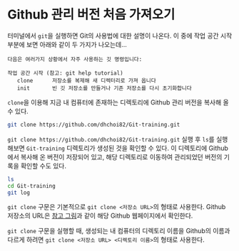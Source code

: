 # Github 관리 버전 처음 가져오기

터미널에서 `git`을 실행하면 Git의 사용법에 대한 설명이 나온다.
이 중에 작업 공간 시작 부분에 보면 아래와 같이 두 가지가 나오는데...
```
다음은 여러가지 상황에서 자주 사용하는 깃 명령입니다:

작업 공간 시작 (참고: git help tutorial)
   clone      저장소를 복제해 새 디렉터리로 가져 옵니다
   init       빈 깃 저장소를 만들거나 기존 저장소를 다시 초기화합니다
```

`clone`을 이용해 지금 내 컴퓨터에 존재하는 디렉토리에 Github 관리 버전을 복사해 올 수 있다.
```bash
git clone https://github.com/dhchoi82/Git-training.git
```

`git clone https://github.com/dhchoi82/Git-training.git` 실행 후 `ls`를 실행해보면 `Git-training` 디렉토리가 생성된 것을 확인할 수 있다. 이 디렉토리에 Github에서 복사해 온 버전이 저장되어 있고, 해당 디렉토리로 이동하여 관리되었던 버전의 기록을 확인할 수도 있다.
```bash
ls
cd Git-training
git log
```

`git clone` 구문은 기본적으로 `git clone <저장소 URL>`의 형태로 사용한다. Github 저장소의 URL은 [참고 그림](./image/001.howToGetGithubCloneURL.png)과 같이 해당 Github 웹페이지에서 확인한다.

`git clone` 구문을 실행할 때, 생성되는 내 컴퓨터의 디렉토리 이름을 Github의 이름과 다르게 하려면 `git clone <저장소 URL> <디렉토리 이름>`의 형태로 사용한다.
